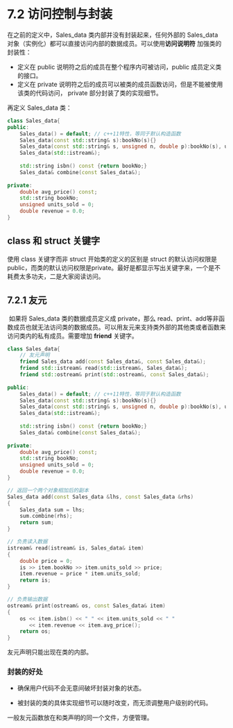 # 7.2 访问控制与封装

在之前的定义中，Sales_data 类内部并没有封装起来，任何外部的 Sales_data 对象（实例化）都可以直接访问内部的数据成员。可以使用**访问说明符** 加强类的封装性：

* 定义在 public 说明符之后的成员在整个程序内可被访问，public 成员定义类的接口。
* 定义在 private 说明符之后的成员可以被类的成员函数访问，但是不能被使用该类的代码访问， private 部分封装了类的实现细节。

再定义 Sales_data 类：

```c++
class Sales_data{
public:
    Sales_data() = default;	// c++11特性，等同于默认构造函数
    Sales_data(const std::string& s):bookNo(s){}
    Sales_data(const std::string& s, unsigned n, double p):bookNo(s), units_sold(n), revenue(p*n){}
    Sales_data(std::istream&);
    
    std::string isbn() const {return bookNo;}
    Sales_data& combine(const Sales_data&);
    
private:
    double avg_price() const;
    std::string bookNo;
    unsigned units_sold = 0;
    double revenue = 0.0;
}
```

## class 和 struct 关键字

使用 class 关键字而非 struct 开始类的定义的区别是 struct 的默认访问权限是public，而类的默认访问权限是private。最好是都显示写出关键字来，一个是不耗费太多功夫，二是大家阅读访问。

## 7.2.1 友元

​	如果将 Sales_data 类的数据成员定义成 private，那么 read、print、add等非函数成员也就无法访问类的数据成员。可以用友元来支持类外部的其他类或者函数来访问类内的私有成员。需要增加 **friend** 关键字。

```c++
class Sales_data{
    // 友元声明
    friend Sales_data add(const Sales_data&, const Sales_data&);
    friend std::istream& read(std::istream&, Sales_data&);
    friend std::ostream& print(std::ostream&, const Sales_data&);
    
public:
    Sales_data() = default;	// c++11特性，等同于默认构造函数
    Sales_data(const std::string& s):bookNo(s){}
    Sales_data(const std::string& s, unsigned n, double p):bookNo(s), units_sold(n), revenue(p*n){}
    Sales_data(std::istream&);
    
    std::string isbn() const {return bookNo;}
    Sales_data& combine(const Sales_data&);
    
private:
    double avg_price() const;
    std::string bookNo;
    unsigned units_sold = 0;
    double revenue = 0.0;
}

// 返回一个两个对象相加后的副本
Sales_data add(const Sales_data &lhs, const Sales_data &rhs)
{
    Sales_data sum = lhs;
    sum.combine(rhs);
    return sum;
}

// 负责读入数据
istream& read(istream& is, Sales_data& item)
{
    double price = 0;
    is >> item.bookNo >> item.units_sold >> price;
    item.revenue = price * item.units_sold;
    return is;
}

// 负责输出数据
ostream& print(ostream& os, const Sales_data& item)
{
    os << item.isbn() << " " << item.units_sold << " " 
       << item.revenue << item.avg_price();
    return os;
}
```

友元声明只能出现在类的内部。

### 封装的好处

* 确保用户代码不会无意间破坏封装对象的状态。

* 被封装的类的具体实现细节可以随时改变，而无须调整用户级别的代码。

一般友元函数放在和类声明的同一个文件，方便管理。

